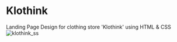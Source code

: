 # Klothink

Landing Page Design for clothing store 'Klothink' using HTML & CSS
![klothink_ss](https://github.com/SaksharAnand/Klothink/assets/167458353/119eeed8-fe1d-4e1a-95a8-59e5ca269f20)
